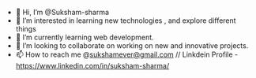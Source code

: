 - 👋 Hi, I’m @Suksham-sharma
- 👀 I’m interested in learning new technologies , and explore different things
- 🌱 I’m currently learning web development.
- 💞️ I’m looking to collaborate on working on new and innovative projects.
- 📫 How to reach me @sukshamever@gmail.com // Linkdein Profile -  https://www.linkedin.com/in/suksham-sharma/

<!---
Suksham-sharma/Suksham-sharma is a ✨ special ✨ repository because its `README.md` (this file) appears on your GitHub profile.
You can click the Preview link to take a look at your changes.
--->
